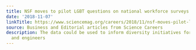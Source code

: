 ```yaml
---
title: NSF moves to pilot LGBT questions on national workforce surveys
date: '2018-11-07'
linkTitle: https://www.sciencemag.org/careers/2018/11/nsf-moves-pilot-lgbt-questions-national-workforce-surveys
source: Business and Editorial articles from Science Careers
description: The data could be used to inform diversity initiatives for LGBT scientists
  and engineers
---
```

